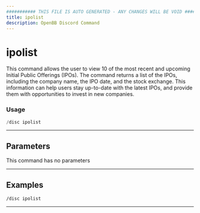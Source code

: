 ```yaml
---
########### THIS FILE IS AUTO GENERATED - ANY CHANGES WILL BE VOID ###########
title: ipolist
description: OpenBB Discord Command
---
```


# ipolist

This command allows the user to view 10 of the most recent and upcoming Initial Public Offerings (IPOs). The command returns a list of the IPOs, including the company name, the IPO date, and the stock exchange. This information can help users stay up-to-date with the latest IPOs, and provide them with opportunities to invest in new companies.

### Usage

```python wordwrap
/disc ipolist
```

---

## Parameters

This command has no parameters



---

## Examples

```
/disc ipolist
```
---
